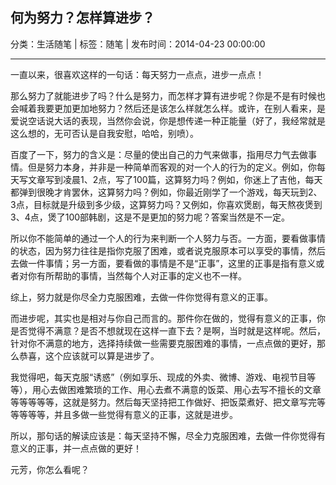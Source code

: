 ## 何为努力？怎样算进步？

分类：生活随笔 | 标签：随笔 | 发布时间：2014-04-23 00:00:00

___

一直以来，很喜欢这样的一句话：每天努力一点点，进步一点点！

那么努力了就能进步了吗？什么是努力，而怎样才算有进步呢？你是不是有时候也会喊着我要更加更加地努力？然后还是该怎么样就怎么样。或许，在别人看来，是爱说空话说大话的表现，当然你会说，你是想传递一种正能量（好了，我经常就是这么想的，无可否认是自我安慰，哈哈，别喷）。

百度了一下，努力的含义是：尽量的使出自己的力气来做事，指用尽力气去做事情。但是努力本身，并非是一种简单而客观的对一个人的行为的定义。例如，你每天写文章写到凌晨1、2点，写了100篇，这算努力吗？例如，你迷上了吉他，每天都弹到很晚才肯罢休，这算努力吗？例如，你最近刚学了一个游戏，每天玩到2、3点，目标就是升级到多少级，这算努力吗？又例如，你喜欢煲剧，每天熬夜煲到3、4点，煲了100部韩剧，这是不是更加的努力呢？答案当然是不一定。

所以你不能简单的通过一个人的行为来判断一个人努力与否。一方面，要看做事情的状态，因为努力往往是指你克服了困难，或者说克服原本可以享受的事情，然后去做一件事情；另一方面，要看做的事情是不是“正事”，这里的正事是指有意义或者对你有所帮助的事情，当然每个人对正事的定义也不一样。

综上，努力就是你尽全力克服困难，去做一件你觉得有意义的正事。

而进步呢，其实也是相对与你自己而言的。那件你在做的，觉得有意义的正事，你是否觉得不满意？是否不想就现在这样一直下去？是啊，当时就是这样呢。然后，针对你不满意的地方，选择持续做一些需要克服困难的事情，一点点做的更好，那么恭喜，这个应该就可以算是进步了。

我觉得吧，每天克服“诱惑”（例如享乐、现成的外卖、微博、游戏、电视节目等等），用心去做困难繁琐的工作、用心去煮不满意的饭菜、用心去写不擅长的文章等等等等等，这就是努力。然后每天坚持把工作做好、把饭菜煮好、把文章写完等等等等等，并且多做一些觉得有意义的正事，这就是进步。

所以，那句话的解读应该是：每天坚持不懈，尽全力克服困难，去做一件你觉得有意义的正事，并一点点做的更好！

元芳，你怎么看呢？
